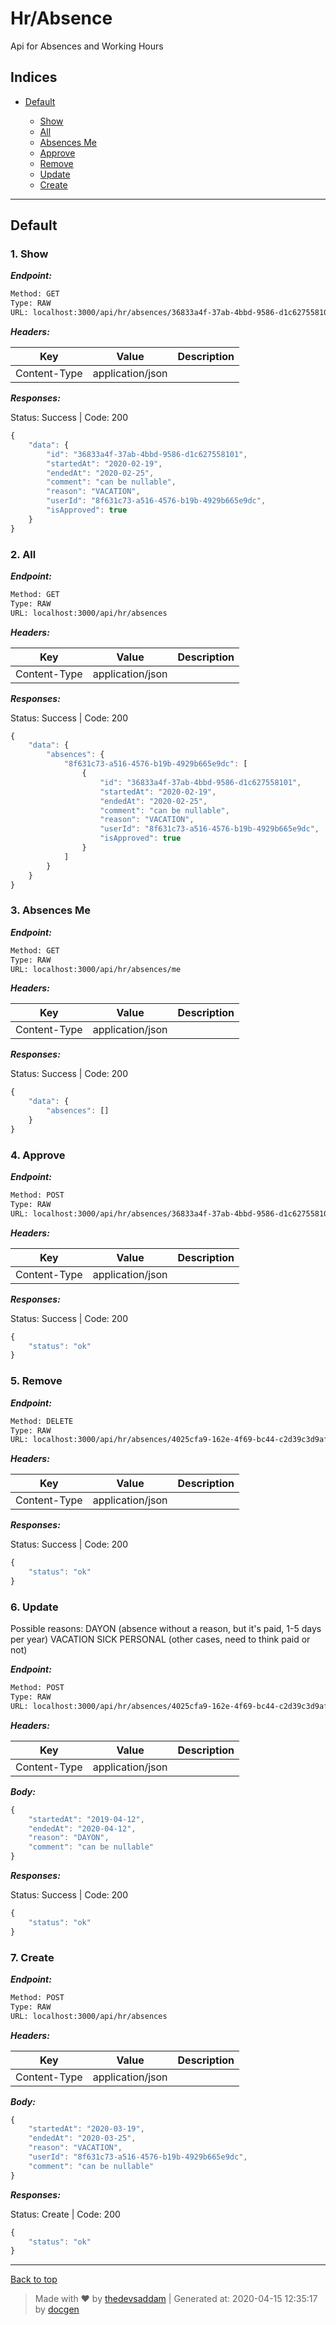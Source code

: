 # Hr/Absence

Api for Absences and Working Hours

## Indices

* [Default](#default)

  * [Show](#1-show)
  * [All](#2-all)
  * [Absences Me](#3-absences-me)
  * [Approve](#4-approve)
  * [Remove](#5-remove)
  * [Update](#6-update)
  * [Create](#7-create)


--------


## Default



### 1. Show



***Endpoint:***

```bash
Method: GET
Type: RAW
URL: localhost:3000/api/hr/absences/36833a4f-37ab-4bbd-9586-d1c627558101
```


***Headers:***

| Key | Value | Description |
| --- | ------|-------------|
| Content-Type | application/json |  |



***Responses:***


Status: Success | Code: 200



```js
{
    "data": {
        "id": "36833a4f-37ab-4bbd-9586-d1c627558101",
        "startedAt": "2020-02-19",
        "endedAt": "2020-02-25",
        "comment": "can be nullable",
        "reason": "VACATION",
        "userId": "8f631c73-a516-4576-b19b-4929b665e9dc",
        "isApproved": true
    }
}
```



### 2. All



***Endpoint:***

```bash
Method: GET
Type: RAW
URL: localhost:3000/api/hr/absences
```


***Headers:***

| Key | Value | Description |
| --- | ------|-------------|
| Content-Type | application/json |  |



***Responses:***


Status: Success | Code: 200



```js
{
    "data": {
        "absences": {
            "8f631c73-a516-4576-b19b-4929b665e9dc": [
                {
                    "id": "36833a4f-37ab-4bbd-9586-d1c627558101",
                    "startedAt": "2020-02-19",
                    "endedAt": "2020-02-25",
                    "comment": "can be nullable",
                    "reason": "VACATION",
                    "userId": "8f631c73-a516-4576-b19b-4929b665e9dc",
                    "isApproved": true
                }
            ]
        }
    }
}
```



### 3. Absences Me



***Endpoint:***

```bash
Method: GET
Type: RAW
URL: localhost:3000/api/hr/absences/me
```


***Headers:***

| Key | Value | Description |
| --- | ------|-------------|
| Content-Type | application/json |  |



***Responses:***


Status: Success | Code: 200



```js
{
    "data": {
        "absences": []
    }
}
```



### 4. Approve



***Endpoint:***

```bash
Method: POST
Type: RAW
URL: localhost:3000/api/hr/absences/36833a4f-37ab-4bbd-9586-d1c627558101/approve
```


***Headers:***

| Key | Value | Description |
| --- | ------|-------------|
| Content-Type | application/json |  |



***Responses:***


Status: Success | Code: 200



```js
{
    "status": "ok"
}
```



### 5. Remove



***Endpoint:***

```bash
Method: DELETE
Type: RAW
URL: localhost:3000/api/hr/absences/4025cfa9-162e-4f69-bc44-c2d39c3d9af1
```


***Headers:***

| Key | Value | Description |
| --- | ------|-------------|
| Content-Type | application/json |  |



***Responses:***


Status: Success | Code: 200



```js
{
    "status": "ok"
}
```



### 6. Update


Possible reasons:
DAYON (absence without a reason, but it's paid, 1-5 days per year)
VACATION
SICK
PERSONAL (other cases, need to think paid or not)


***Endpoint:***

```bash
Method: POST
Type: RAW
URL: localhost:3000/api/hr/absences/4025cfa9-162e-4f69-bc44-c2d39c3d9af1
```


***Headers:***

| Key | Value | Description |
| --- | ------|-------------|
| Content-Type | application/json |  |



***Body:***

```js
{
	"startedAt": "2019-04-12",
	"endedAt": "2020-04-12",
	"reason": "DAYON",
	"comment": "can be nullable"
}
```



***Responses:***


Status: Success | Code: 200



```js
{
    "status": "ok"
}
```



### 7. Create



***Endpoint:***

```bash
Method: POST
Type: RAW
URL: localhost:3000/api/hr/absences
```


***Headers:***

| Key | Value | Description |
| --- | ------|-------------|
| Content-Type | application/json |  |



***Body:***

```js
{
	"startedAt": "2020-03-19",
	"endedAt": "2020-03-25",
	"reason": "VACATION",
	"userId": "8f631c73-a516-4576-b19b-4929b665e9dc",
	"comment": "can be nullable"
}
```



***Responses:***


Status: Create | Code: 200



```js
{
    "status": "ok"
}
```



---
[Back to top](#hrabsence)
> Made with &#9829; by [thedevsaddam](https://github.com/thedevsaddam) | Generated at: 2020-04-15 12:35:17 by [docgen](https://github.com/thedevsaddam/docgen)
